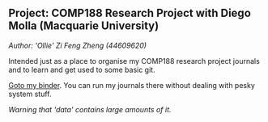 ## Project: COMP188 Research Project with Diego Molla (Macquarie University)
_Author: 'Ollie' Zi Feng Zheng (44609620)_

Intended just as a place to organise my COMP188 research project journals and to learn and get used to some basic git.

[Goto my binder](https://mybinder.org/v2/gh/OllieZheng/COMP330Assign1/master). You can run my journals there without dealing with pesky system stuff.

_Warning that 'data' contains large amounts of it._
